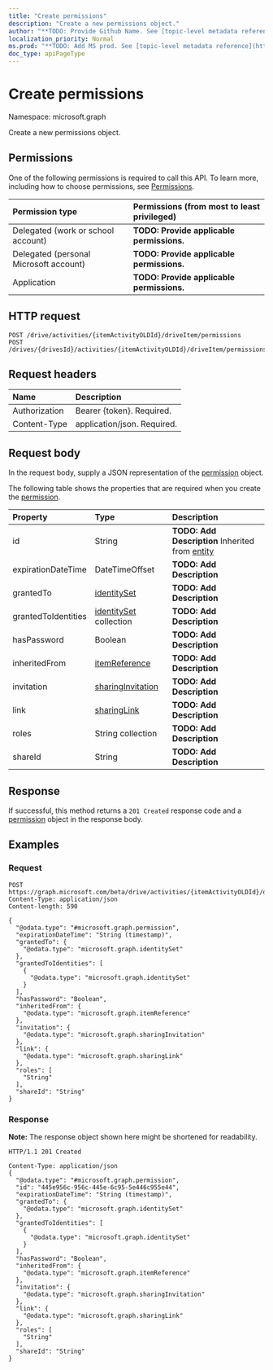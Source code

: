 ```yaml
---
title: "Create permissions"
description: "Create a new permissions object."
author: "**TODO: Provide Github Name. See [topic-level metadata reference](https://msgo.azurewebsites.net/add/document/guidelines/metadata.html#topic-level-metadata)**"
localization_priority: Normal
ms.prod: "**TODO: Add MS prod. See [topic-level metadata reference](https://msgo.azurewebsites.net/add/document/guidelines/metadata.html#topic-level-metadata)**"
doc_type: apiPageType
---
```


# Create permissions
Namespace: microsoft.graph

Create a new permissions object.

## Permissions
One of the following permissions is required to call this API. To learn more, including how to choose permissions, see [Permissions](/graph/permissions-reference).

|Permission type|Permissions (from most to least privileged)|
|:---|:---|
|Delegated (work or school account)|**TODO: Provide applicable permissions.**|
|Delegated (personal Microsoft account)|**TODO: Provide applicable permissions.**|
|Application|**TODO: Provide applicable permissions.**|

## HTTP request

<!-- {
  "blockType": "ignored"
}
-->
``` http
POST /drive/activities/{itemActivityOLDId}/driveItem/permissions
POST /drives/{drivesId}/activities/{itemActivityOLDId}/driveItem/permissions
```

## Request headers
|Name|Description|
|:---|:---|
|Authorization|Bearer {token}. Required.|
|Content-Type|application/json. Required.|

## Request body
In the request body, supply a JSON representation of the [permission](../resources/permission.md) object.

The following table shows the properties that are required when you create the [permission](../resources/permission.md).

|Property|Type|Description|
|:---|:---|:---|
|id|String|**TODO: Add Description** Inherited from [entity](../resources/entity.md)|
|expirationDateTime|DateTimeOffset|**TODO: Add Description**|
|grantedTo|[identitySet](../resources/identityset.md)|**TODO: Add Description**|
|grantedToIdentities|[identitySet](../resources/identityset.md) collection|**TODO: Add Description**|
|hasPassword|Boolean|**TODO: Add Description**|
|inheritedFrom|[itemReference](../resources/itemreference.md)|**TODO: Add Description**|
|invitation|[sharingInvitation](../resources/sharinginvitation.md)|**TODO: Add Description**|
|link|[sharingLink](../resources/sharinglink.md)|**TODO: Add Description**|
|roles|String collection|**TODO: Add Description**|
|shareId|String|**TODO: Add Description**|



## Response

If successful, this method returns a `201 Created` response code and a [permission](../resources/permission.md) object in the response body.

## Examples

### Request
<!-- {
  "blockType": "request",
  "name": "create_permission_from_"
}
-->
``` http
POST https://graph.microsoft.com/beta/drive/activities/{itemActivityOLDId}/driveItem/permissions
Content-Type: application/json
Content-length: 590

{
  "@odata.type": "#microsoft.graph.permission",
  "expirationDateTime": "String (timestamp)",
  "grantedTo": {
    "@odata.type": "microsoft.graph.identitySet"
  },
  "grantedToIdentities": [
    {
      "@odata.type": "microsoft.graph.identitySet"
    }
  ],
  "hasPassword": "Boolean",
  "inheritedFrom": {
    "@odata.type": "microsoft.graph.itemReference"
  },
  "invitation": {
    "@odata.type": "microsoft.graph.sharingInvitation"
  },
  "link": {
    "@odata.type": "microsoft.graph.sharingLink"
  },
  "roles": [
    "String"
  ],
  "shareId": "String"
}
```


### Response
**Note:** The response object shown here might be shortened for readability.
<!-- {
  "blockType": "response",
  "truncated": true,
  "@odata.type": "microsoft.graph.permission"
}
-->
``` http
HTTP/1.1 201 Created

Content-Type: application/json
{
  "@odata.type": "#microsoft.graph.permission",
  "id": "445e956c-956c-445e-6c95-5e446c955e44",
  "expirationDateTime": "String (timestamp)",
  "grantedTo": {
    "@odata.type": "microsoft.graph.identitySet"
  },
  "grantedToIdentities": [
    {
      "@odata.type": "microsoft.graph.identitySet"
    }
  ],
  "hasPassword": "Boolean",
  "inheritedFrom": {
    "@odata.type": "microsoft.graph.itemReference"
  },
  "invitation": {
    "@odata.type": "microsoft.graph.sharingInvitation"
  },
  "link": {
    "@odata.type": "microsoft.graph.sharingLink"
  },
  "roles": [
    "String"
  ],
  "shareId": "String"
}
```

